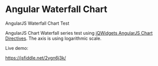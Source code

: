 # Angular Waterfall Chart
AngularJS Waterfall Chart Test

AngularJS Chart Waterfall series test using <a href="http://www.jqwidgets.com/angularjs-ui-widgets/angular-chart.htm">jQWidgets AngularJS Chart Directives</a>. The axis is using logarithmic scale.

Live demo:

https://jsfiddle.net/2vgn6j3k/
